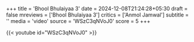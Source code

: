 +++
title = 'Bhool Bhulaiyaa 3'
date = 2024-12-08T21:24:28+05:30
draft = false
mreviews = ['Bhool Bhulaiyaa 3']
critics = ['Anmol Jamwal']
subtitle = ''
media = 'video'
source = 'WSzC3qNVoJ0'
score = 5
+++

{{< youtube id="WSzC3qNVoJ0" >}}
